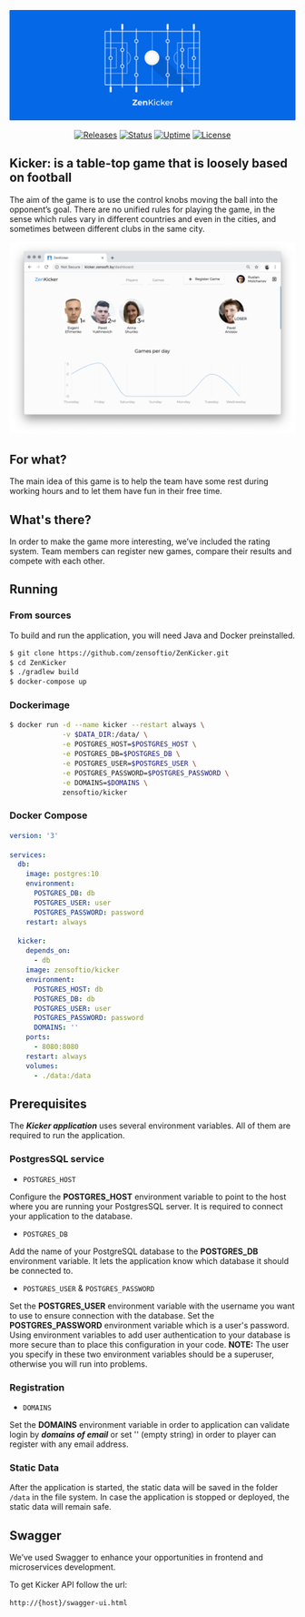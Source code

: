 ![Logo](docs/logo.png)

<p align="center">
    <a href="https://github.com/zensoftio/ZenKicker/releases"><img src="https://img.shields.io/github/release/zensoftio/zenkicker.svg" alt="Releases"/></a>
    <a href="http://kicker.zensoft.by"><img src="https://img.shields.io/uptimerobot/status/m782025679-5be7453de92d5f0f2b598813.svg" alt="Status"/></a>
    <a href="http://kicker.zensoft.by"><img src="https://img.shields.io/uptimerobot/ratio/m782025679-5be7453de92d5f0f2b598813.svg" alt="Uptime"/></a>
    <a href="https://github.com/zensoftio/ZenKicker/blob/master/LICENSE.txt"><img src="https://img.shields.io/github/license/zensoftio/zenkicker.svg" alt="License"/></a>
</p>


## Kicker:  is a table-top game that is loosely based on football

The aim of the game is to use the control knobs moving the ball into the 
opponent’s goal. There are no unified rules for playing the game, in the 
sense which rules vary in different countries and even in the cities, and sometimes 
between different clubs in the same city.

[![Screenshots](docs/screenshots/animation.webp)](http://kicker.zensoft.by)


## For what?

The main idea of this game is to help the team have some rest during working hours 
and to let them have fun in their free time.


## What's there?

In order to make the game more interesting, we’ve included the rating system. 
Team members can register new games, compare their results and compete with each other.


## Running

### From sources

To build and run the application, you will need Java and Docker preinstalled.

```bash
$ git clone https://github.com/zensoftio/ZenKicker.git
$ cd ZenKicker
$ ./gradlew build
$ docker-compose up
```

### Dockerimage

```bash
$ docker run -d --name kicker --restart always \
             -v $DATA_DIR:/data/ \
             -e POSTGRES_HOST=$POSTGRES_HOST \
             -e POSTGRES_DB=$POSTGRES_DB \
             -e POSTGRES_USER=$POSTGRES_USER \
             -e POSTGRES_PASSWORD=$POSTGRES_PASSWORD \
             -e DOMAINS=$DOMAINS \
             zensoftio/kicker
```

### Docker Compose

```yml
version: '3'

services:
  db:
    image: postgres:10
    environment:
      POSTGRES_DB: db
      POSTGRES_USER: user
      POSTGRES_PASSWORD: password
    restart: always

  kicker:
    depends_on:
      - db
    image: zensoftio/kicker
    environment:
      POSTGRES_HOST: db
      POSTGRES_DB: db
      POSTGRES_USER: user
      POSTGRES_PASSWORD: password
      DOMAINS: ''
    ports:
      - 8080:8080
    restart: always
    volumes:
      - ./data:/data
```

## Prerequisites

The **_Kicker application_** uses several environment variables. 
All of them are required to run the application.


### PostgresSQL service

* `POSTGRES_HOST`

Configure the **POSTGRES_HOST** environment variable to point to the host where 
you are running your PostgresSQL server. 
It is required to connect your application to the database.

* `POSTGRES_DB`

Add the name of your PostgreSQL database to the **POSTGRES_DB** environment variable. 
It lets the application know which database it should be connected to.

* `POSTGRES_USER` & `POSTGRES_PASSWORD`

Set the **POSTGRES_USER** environment variable with the username you want to 
use to ensure connection with the database. 
Set the **POSTGRES_PASSWORD** environment variable which is a user's password. 
Using environment variables to add user authentication to your database 
is more secure than to place this configuration in your code. 
**NOTE:** The user you specify in these two environment variables should be a superuser, 
otherwise you will run into problems.


### Registration

* `DOMAINS`

Set the **DOMAINS** environment variable in order to application can validate login by **_domains of email_** or set ''
(empty string) in order to player can register with any email address.


### Static Data

After the application is started, the static data will be saved in the folder `/data` in the file system.
In case the application is stopped or deployed, the static data will
remain safe.


## Swagger

We’ve used Swagger to enhance your opportunities in frontend and microservices development. 
 
To get Kicker API follow the url:

`http://{host}/swagger-ui.html`
